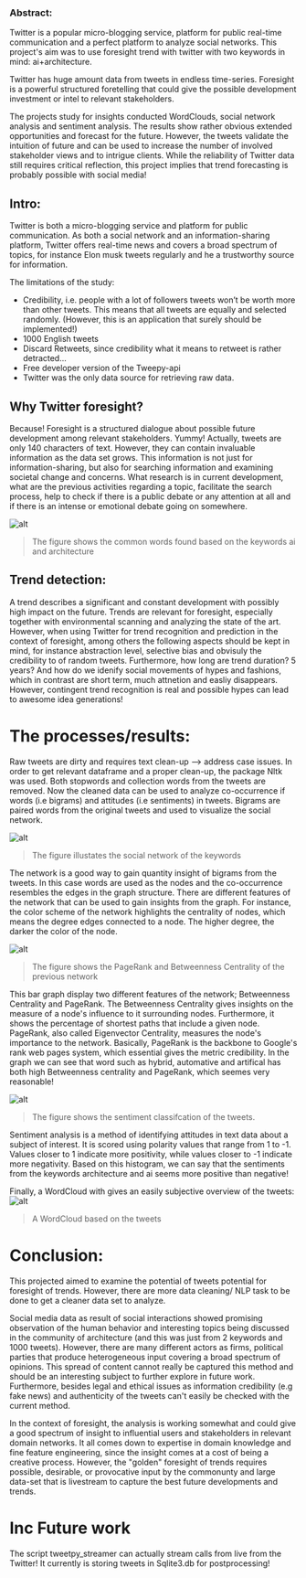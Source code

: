 
### Abstract:
Twitter is a popular micro-blogging service, platform for public real-time communication and a perfect platform to analyze social networks. This project's aim was to use foresight trend with twitter with two keywords in mind: ai+architecture. 

Twitter has huge amount data from tweets in endless time-series. Foresight is a powerful structured foretelling that could give the possible development investment or intel to relevant stakeholders.

The projects study for insights conducted WordClouds, social network analysis and sentiment analysis. The results show rather obvious extended opportunities and forecast for the future. However, the tweets validate the intuition of future and can be used to increase the number of involved stakeholder views and to intrigue clients. While the reliability of Twitter data still requires critical reflection, this project implies that trend forecasting is probably possible with social media!


## Intro:
Twitter is both a micro-blogging service and platform for public communication. As both a social network and an information-sharing platform, Twitter offers real-time news and covers a broad spectrum of topics, for instance Elon musk tweets regularly and he a trustworthy source for information.

The limitations of the study:
- Credibility, i.e. people with a lot of followers tweets won’t be worth more than other tweets. This means that all tweets are equally and selected randomly. (However, this is an application that surely should be implemented!)
- 1000 English tweets
- Discard Retweets, since credibility what it means to retweet is rather detracted...
- Free developer version of the Tweepy-api
- Twitter was the only data source for retrieving raw data.

## Why Twitter foresight?
Because! Foresight is a structured dialogue about possible future development among relevant stakeholders. Yummy! Actually, tweets are only 140 characters of text. However, they can contain invaluable information as the data set grows. This information is not just for information-sharing, but also for searching information and examining societal change and concerns. What research is in current development, what are the previous activities regarding a topic, facilitate the search process, help to check if there is a public debate or any attention at all and if there is an intense or emotional debate going on somewhere.


![alt](https://github.com/Borg93/Twitter_trend/blob/master/data.png?raw=true)
> The figure shows the common words found based on the keywords ai and architecture


## Trend detection:
A trend describes a significant and constant development with possibly high impact on the future. Trends are relevant for foresight, especially together with environmental scanning and analyzing the state of the art. However, when using Twitter for trend recognition and prediction in the context of foresight, among others the following aspects should be kept in mind, for instance abstraction level, selective bias and obvisuly the credibility to of random tweets. Furthermore, how long are trend duration? 5 years? And how do we idenify social movements of hypes and fashions, which in contrast are short term, much attnetion and easliy disappears. However, contingent trend recognition is real and possible hypes can lead to awesome idea generations!


# The processes/results:
Raw tweets are dirty and requires text clean-up --> address case issues. In order to get relevant dataframe and a proper clean-up, the package Nltk was used. Both stopwords and collection words from the tweets are removed. Now the cleaned data can be used to analyze co-occurrence if words (i.e bigrams) and attitudes (i.e sentiments) in tweets. Bigrams are paired words from the original tweets and used to visualize the social network. 

![alt](https://github.com/Borg93/Twitter_trend/blob/master/nx.jpg?raw=true)
> The figure illustates the social network of the keywords

The network is a good way to gain quantity insight of bigrams from the tweets. In this case words are used as the nodes and the co-occurrence resembles the edges in the graph structure. There are different features of the network that can be used to gain insights from the graph. For instance, the color scheme of the network highlights the centrality of nodes, which means the degree edges connected to a node. The higher degree, the darker the color of the node. 

![alt](https://github.com/Borg93/Twitter_trend/blob/master/influence.png?raw=true)
> The figure shows the PageRank and Betweenness Centrality of the previous network

This bar graph display two different features of the network; Betweenness Centrality and PageRank. The Betweenness Centrality gives insights on the measure of a node's influence to it surrounding nodes. Furthermore, it shows the percentage of shortest paths that include a given node. PageRank, also called Eigenvector Centrality, measures the node's importance to the network. Basically, PageRank is the backbone to Google's rank web pages system, which essential gives the metric credibility. In the graph we can see that word such as hybrid, automative and artifical has both high Betweenness centrality and PageRank, which seemes very reasonable!


![alt](https://github.com/Borg93/Twitter_trend/blob/master/sent.png?raw=true)
> The figure shows the sentiment classifcation of the tweets.

Sentiment analysis is a method of identifying attitudes in text data about a subject of interest. It is scored using polarity values that range from 1 to -1. Values closer to 1 indicate more positivity, while values closer to -1 indicate more negativity. Based on this histogram, we can say that the sentiments from the keywords architecture and ai seems more positive than negative!

Finally, a WordCloud with gives an easily subjective overview of the tweets:
![alt](https://github.com/Borg93/Twitter_trend/blob/master/wc.jpg?raw=true)
> A WordCloud based on the tweets


# Conclusion:
This projected aimed to examine the potential of tweets potential for foresight of trends. However, there are more data cleaning/ NLP task to be done to get a cleaner data set to analyze.

Social media data as result of social interactions showed promising observation of the human behavior and interesting topics being discussed in the community of architecture (and this was just from 2 keywords and 1000 tweets). However, there are many different actors as firms, political parties that produce heterogeneous input covering a broad spectrum of opinions. This spread of content cannot really be captured this method and should be an interesting subject to further explore in future work. Furthermore, besides legal and ethical issues as information credibility (e.g fake news) and authenticity of the tweets can't easily be checked with the current method.

In the context of foresight, the analysis is working somewhat and could give a good spectrum of insight to influential users and stakeholders in relevant domain networks. It all comes down to expertise in domain knowledge and fine feature engineering, since the insight comes at a cost of being a creative process. However, the "golden" foresight of trends requires possible, desirable, or provocative input by the commonunty and large data-set that is livestream to capture the best future developments and trends.

# Inc Future work
The script tweetpy_streamer can actually stream calls from live from the Twitter! It currently is storing tweets in Sqlite3.db for postprocessing!
